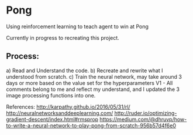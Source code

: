 # Pong
Using reinforcement learning to teach agent to win at Pong

Currently in progress to recreating this project.

<h2> Process:</h2>
  a) Read and Understand the code.
  b) Recreate and rewrite what I understood from scratch. 
  c) Train the neural network, may take around 3 days or more based on the value set for the hyperparameters
 V1 - All comments belong to me and reflect my understand, and I updated the 3 image processing functions into one.  

References: 
http://karpathy.github.io/2016/05/31/rl/
http://neuralnetworksanddeeplearning.com/
http://ruder.io/optimizing-gradient-descent/index.html#rmsprop
https://medium.com/@dhruvp/how-to-write-a-neural-network-to-play-pong-from-scratch-956b57d4f6e0
